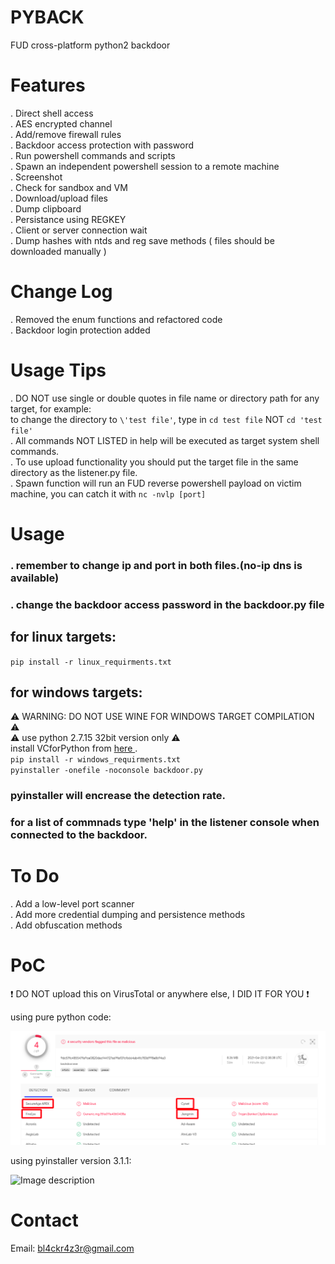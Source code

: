 # PYBACK  
FUD cross-platform python2 backdoor  

# Features    
.  Direct shell access  
.  AES encrypted channel   
.  Add/remove firewall rules  
.  Backdoor access protection with password  
.  Run powershell commands and scripts  
.  Spawn an independent powershell session to a remote machine    
.  Screenshot  
.  Check for sandbox and VM   
.  Download/upload files  
.  Dump clipboard  
.  Persistance using REGKEY  
.  Client or server connection wait  
.  Dump hashes with ntds and reg save methods ( files should be downloaded manually ) 

# Change Log  
. Removed the enum functions and refactored code  
. Backdoor login protection added  

# Usage Tips  
. DO NOT use single or double quotes in file name or directory path for any target, for example:  
to change the directory to `\'test file'`, type in `cd test file` NOT `cd 'test file'`  
. All commands NOT LISTED in help will be executed as target system shell commands.  
. To use upload functionality you should put the target file in the same directory as the listener.py file.   
. Spawn function will run an FUD reverse powershell payload on victim machine, you can catch it with `nc -nvlp [port]`  

# Usage  
### . remember to change ip and port in both files.(no-ip dns is available)
### . change the backdoor access password in the backdoor.py file  

## for linux targets:  
`pip install -r linux_requirments.txt`  

## for windows targets:   
:warning: WARNING: DO NOT USE WINE FOR WINDOWS TARGET COMPILATION :warning:  
:warning: use python 2.7.15 32bit version only :warning:   
install VCforPython from <a href="https://www.microsoft.com/en-us/download/details.aspx?id=44266"> here </a>.  
`pip install -r windows_requirments.txt`  
`pyinstaller -onefile -noconsole backdoor.py`   
 
### pyinstaller will encrease the detection rate.   

### for a list of commnads type 'help' in the listener console when connected to the backdoor.   

# To Do  
. Add a low-level port scanner  
. Add more credential dumping and persistence methods  
. Add obfuscation methods  

# PoC  
:heavy_exclamation_mark: DO NOT upload this on VirusTotal or anywhere else, I DID IT FOR YOU :heavy_exclamation_mark:  
  
  using pure python code:  
   
![Image description](https://github.com/7h3w4lk3r/pyback/blob/master/poc.png)  
  
  using pyinstaller version 3.1.1:  

![Image description](https://github.com/7h3w4lk3r/pyback/blob/master/image.png) 

  
# Contact  
Email: bl4ckr4z3r@gmail.com  


